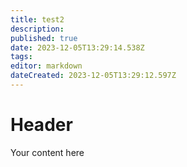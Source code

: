```yaml
---
title: test2
description: 
published: true
date: 2023-12-05T13:29:14.538Z
tags: 
editor: markdown
dateCreated: 2023-12-05T13:29:12.597Z
---
```


# Header
Your content here